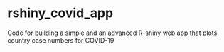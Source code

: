 # rshiny_covid_app
Code for building a simple and an advanced R-shiny web app that plots country case numbers for COVID-19
